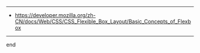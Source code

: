 
---

- https://developer.mozilla.org/zh-CN/docs/Web/CSS/CSS_Flexible_Box_Layout/Basic_Concepts_of_Flexbox


---

end